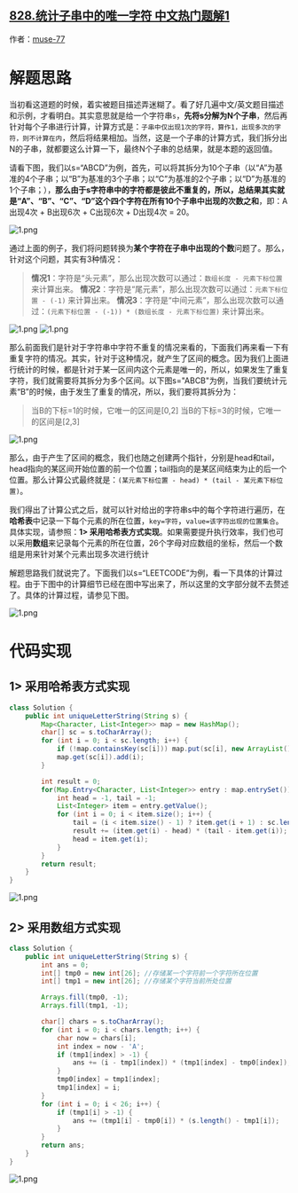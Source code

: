 ## [828.统计子串中的唯一字符 中文热门题解1](https://leetcode.cn/problems/count-unique-characters-of-all-substrings-of-a-given-string/solutions/100000/by-muse-77-v7cs)

作者：[muse-77](https://leetcode.cn/u/muse-77)
# 解题思路
当初看这道题的时候，着实被题目描述弄迷糊了。看了好几遍中文/英文题目描述和示例，才看明白。其实意思就是给一个字符串`s`，**先将s分解为N个子串**，然后再针对每个子串进行计算，计算方式是：`子串中仅出现1次的字符，算作1，出现多次的字符，则不计算在内`，然后将结果相加。当然，这是一个子串的计算方式，我们拆分出N的子串，就都要这么计算一下，最终N个子串的总结果，就是本题的返回值。

请看下图，我们以s=“ABCD”为例，首先，可以将其拆分为10个子串（以“A”为基准的4个子串；以“B”为基准的3个子串；以“C”为基准的2个子串；以“D”为基准的1个子串；），**那么由于s字符串中的字符都是彼此不重复的，所以，总结果其实就是“A”、“B”、“C”、“D”这个四个字符在所有10个子串中出现的次数之和**，即：A出现4次 + B出现6次 + C出现6次 + D出现4次  = 20。

![1.png](https://pic.leetcode-cn.com/1662435865-GjAPIS-1.png)

通过上面的例子，我们将问题转换为**某个字符在子串中出现的个数**问题了。那么，针对这个问题，其实有3种情况：
> **情况1**：字符是“头元素”，那么出现次数可以通过：`数组长度 - 元素下标位置` 来计算出来。
> **情况2**：字符是“尾元素”，那么出现次数可以通过：`元素下标位置 - (-1)` 来计算出来。
> **情况3**：字符是“中间元素”，那么出现次数可以通过：`(元素下标位置 - (-1)) * (数组长度 - 元素下标位置)` 来计算出来。

![1.png](https://pic.leetcode-cn.com/1662435918-HeFjBn-1.png)
![1.png](https://pic.leetcode-cn.com/1662435927-Dxxxaz-1.png)

那么前面我们是针对于字符串中字符不重复的情况来看的，下面我们再来看一下有重复字符的情况。其实，针对于这种情况，就产生了区间的概念。因为我们上面进行统计的时候，都是针对于某一区间内这个元素是唯一的，所以，如果发生了重复字符，我们就需要将其拆分为多个区间。以下图s="ABCB"为例，当我们要统计元素“B”的时候，由于发生了重复的情况，所以，我们要将其拆分为：
> 当B的下标=1的时候，它唯一的区间是[0,2]
> 当B的下标=3的时候，它唯一的区间是[2,3]

![1.png](https://pic.leetcode-cn.com/1662480137-TJiyfu-1.png)

那么，由于产生了区间的概念，我们也随之创建两个指针，分别是head和tail，head指向的某区间开始位置的前一个位置；tail指向的是某区间结束为止的后一个位置。那么计算公式最终就是：`(某元素下标位置 - head) * (tail - 某元素下标位置)`。

我们得出了计算公式之后，就可以针对给出的字符串s中的每个字符进行遍历，在**哈希表**中记录一下每个元素的所在位置，`key=字符`，`value=该字符出现的位置集合`。具体实现，请参照：**1> 采用哈希表方式实现**。如果需要提升执行效率，我们也可以采用**数组**来记录每个元素的所在位置，26个字母对应数组的坐标，然后一个数组是用来针对某个元素出现多次进行统计

解题思路我们就说完了。下面我们以s=“LEETCODE”为例，看一下具体的计算过程。由于下图中的计算细节已经在图中写出来了，所以这里的文字部分就不去赘述了。具体的计算过程，请参见下图。

![1.png](https://pic.leetcode-cn.com/1662435980-lzhQam-1.png)

# 代码实现
## 1> 采用哈希表方式实现
```java
class Solution {
    public int uniqueLetterString(String s) {
        Map<Character, List<Integer>> map = new HashMap();
        char[] sc = s.toCharArray();
        for (int i = 0; i < sc.length; i++) {
            if (!map.containsKey(sc[i])) map.put(sc[i], new ArrayList());
            map.get(sc[i]).add(i);
        }

        int result = 0;
        for(Map.Entry<Character, List<Integer>> entry : map.entrySet()) {
            int head = -1, tail = -1;
            List<Integer> item = entry.getValue();
            for (int i = 0; i < item.size(); i++) {
                tail = (i < item.size() - 1) ? item.get(i + 1) : sc.length;
                result += (item.get(i) - head) * (tail - item.get(i));
                head = item.get(i);
            }
        }
        return result;
    }
}
```
![1.png](https://pic.leetcode-cn.com/1662436047-GPvLFz-1.png)

## 2> 采用数组方式实现
```java
class Solution {
    public int uniqueLetterString(String s) {
        int ans = 0;
        int[] tmp0 = new int[26]; //存储某一个字符前一个字符所在位置
        int[] tmp1 = new int[26]; //存储某个字符当前所处位置

        Arrays.fill(tmp0, -1);
        Arrays.fill(tmp1, -1);

        char[] chars = s.toCharArray();
        for (int i = 0; i < chars.length; i++) {
            char now = chars[i];
            int index = now - 'A';
            if (tmp1[index] > -1) {
                ans += (i - tmp1[index]) * (tmp1[index] - tmp0[index]);
            }
            tmp0[index] = tmp1[index];
            tmp1[index] = i;
        }
        for (int i = 0; i < 26; i++) {
            if (tmp1[i] > -1) {
                ans += (tmp1[i] - tmp0[i]) * (s.length() - tmp1[i]);
            }
        }
        return ans;
    }
}
```
![1.png](https://pic.leetcode-cn.com/1662436056-eiBXls-1.png)
